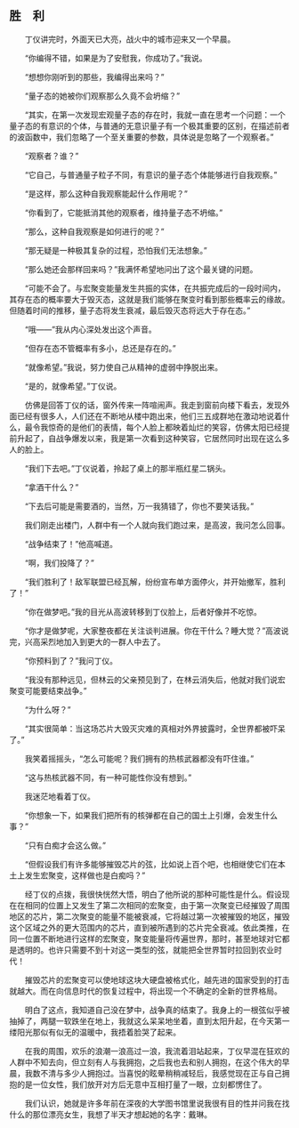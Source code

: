 ## 胜　利

&emsp;&emsp;丁仪讲完时，外面天已大亮，战火中的城市迎来又一个早晨。

&emsp;&emsp;“你编得不错，如果是为了安慰我，你成功了。”我说。

&emsp;&emsp;“想想你刚听到的那些，我编得出来吗？”

&emsp;&emsp;“量子态的她被你们观察那么久竟不会坍缩？”

&emsp;&emsp;“其实，在第一次发现宏观量子态的存在时，我就一直在思考一个问题：一个量子态的有意识的个体，与普通的无意识量子有一个极其重要的区别，在描述前者的波函数中，我们忽略了一个至关重要的参数，具体说是忽略了一个观察者。”

&emsp;&emsp;“观察者？谁？”

&emsp;&emsp;“它自己，与普通量子粒子不同，有意识的量子态个体能够进行自我观察。”

&emsp;&emsp;“是这样，那么这种自我观察能起什么作用呢？”

&emsp;&emsp;“你看到了，它能抵消其他的观察者，维持量子态不坍缩。”

&emsp;&emsp;“那么，这种自我观察是如何进行的呢？”

&emsp;&emsp;“那无疑是一种极其复杂的过程，恐怕我们无法想象。”

&emsp;&emsp;“那么她还会那样回来吗？”我满怀希望地问出了这个最关键的问题。

&emsp;&emsp;“可能不会了。与宏聚变能量发生共振的实体，在共振完成后的一段时间内，其存在态的概率要大于毁灭态，这就是我们能够在聚变时看到那些概率云的缘故。但随着时间的推移，量子态将发生衰减，最后毁灭态将远大于存在态。”

&emsp;&emsp;“哦——”我从内心深处发出这个声音。

&emsp;&emsp;“但存在态不管概率有多小，总还是存在的。”

&emsp;&emsp;“就像希望。”我说，努力使自己从精神的虚弱中挣脱出来。

&emsp;&emsp;“是的，就像希望。”丁仪说。

&emsp;&emsp;仿佛是回答丁仪的话，窗外传来一阵喧闹声。我走到窗前向楼下看去，发现外面已经有很多人，人们还在不断地从楼中跑出来，他们三五成群地在激动地说着什么，最令我惊奇的是他们的表情，每个人脸上都映着灿烂的笑容，仿佛太阳已经提前升起了，自战争爆发以来，我是第一次看到这种笑容，它居然同时出现在这么多人的脸上。

&emsp;&emsp;“我们下去吧。”丁仪说着，拎起了桌上的那半瓶红星二锅头。

&emsp;&emsp;“拿酒干什么？”

&emsp;&emsp;“下去后可能是需要酒的，当然，万一我猜错了，你也不要笑话我。”

&emsp;&emsp;我们刚走出楼门，人群中有一个人就向我们跑过来，是高波，我问怎么回事。

&emsp;&emsp;“战争结束了！”他高喊道。

&emsp;&emsp;“啊，我们投降了？”

&emsp;&emsp;“我们胜利了！敌军联盟已经瓦解，纷纷宣布单方面停火，并开始撤军，胜利了！”

&emsp;&emsp;“你在做梦吧。”我的目光从高波转移到丁仪脸上，后者好像并不吃惊。

&emsp;&emsp;“你才是做梦呢，大家整夜都在关注谈判进展。你在干什么？睡大觉？”高波说完，兴高采烈地加入到更大的一群人中去了。

&emsp;&emsp;“你预料到了？”我问丁仪。

&emsp;&emsp;“我没有那种远见，但林云的父亲预见到了，在林云消失后，他就对我们说宏聚变可能要结束战争。”

&emsp;&emsp;“为什么呀？”

&emsp;&emsp;“其实很简单：当这场芯片大毁灭灾难的真相对外界披露时，全世界都被吓呆了。”

&emsp;&emsp;我笑着摇摇头，“怎么可能呢？我们拥有的热核武器都没有吓住谁。”

&emsp;&emsp;“这与热核武器不同，有一种可能性你没有想到。”

&emsp;&emsp;我迷茫地看着丁仪。

&emsp;&emsp;“你想象一下，如果我们把所有的核弹都在自己的国土上引爆，会发生什么事？”

&emsp;&emsp;“只有白痴才会这么做。”

&emsp;&emsp;“但假设我们有许多能够摧毁芯片的弦，比如说上百个吧，也相继使它们在本土上发生宏聚变，这样做也是白痴吗？”

&emsp;&emsp;经丁仪的点拨，我很快恍然大悟，明白了他所说的那种可能性是什么。假设现在在相同的位置上又发生了第二次相同的宏聚变，由于第一次聚变已经摧毁了周围地区的芯片，第二次聚变的能量不能被衰减，它将越过第一次被摧毁的地区，摧毁这个区域之外的更大范围内的芯片，直到被所遇到的芯片完全衰减。依此类推，在同一位置不断地进行这样的宏聚变，聚变能量将传遍世界，那时，甚至地球对它都是透明的。也许只需要不到十对这一类型的弦，就能把全世界暂时拉回到农业时代！

&emsp;&emsp;摧毁芯片的宏聚变可以使地球这块大硬盘被格式化，越先进的国家受到的打击就越大。而在向信息时代的恢复过程中，将出现一个不确定的全新的世界格局。

&emsp;&emsp;明白了这点，我知道自己没在梦中，战争真的结束了。我身上的一根弦似乎被抽掉了，两腿一软跌坐在地上，我就这么呆呆地坐着，直到太阳升起，在今天第一缕阳光那似有似无的温暖中，我捂着脸哭了起来。

&emsp;&emsp;在我的周围，欢乐的浪潮一浪高过一浪，我流着泪站起来，丁仪早混在狂欢的人群中不知去向，但立刻有人与我拥抱，之后我也去和别人拥抱，在这个伟大的早晨，我数不清与多少人拥抱过。当喜悦的眩晕稍稍减轻后，我感觉现在正与自己拥抱的是一位女性，我们放开对方后无意中互相打量了一眼，立刻都愣住了。

&emsp;&emsp;我们认识，她就是许多年前在深夜的大学图书馆里说我很有目的性并问我在找什么的那位漂亮女生，我想了半天才想起她的名字：戴琳。